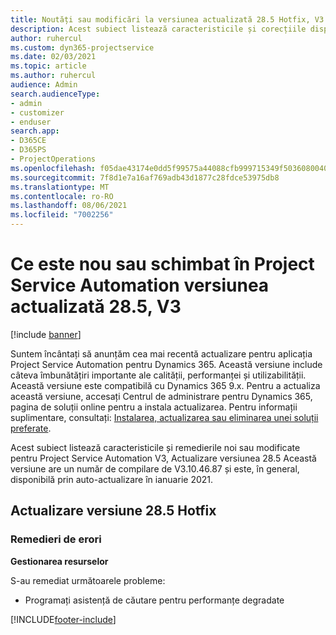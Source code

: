 ```yaml
---
title: Noutăți sau modificări la versiunea actualizată 28.5 Hotfix, V3 în Project Service Automation
description: Acest subiect listează caracteristicile și corecțiile disponibile în versiunea actualizată 28.5 Hotfix, V3 pentru Project Service Automation.
author: ruhercul
ms.custom: dyn365-projectservice
ms.date: 02/03/2021
ms.topic: article
ms.author: ruhercul
audience: Admin
search.audienceType:
- admin
- customizer
- enduser
search.app:
- D365CE
- D365PS
- ProjectOperations
ms.openlocfilehash: f05dae43174e0dd5f99575a44088cfb999715349f503608004037e616da3b4de
ms.sourcegitcommit: 7f8d1e7a16af769adb43d1877c28fdce53975db8
ms.translationtype: MT
ms.contentlocale: ro-RO
ms.lasthandoff: 08/06/2021
ms.locfileid: "7002256"
---
```

# <a name="whats-new-or-changed-in-project-service-automation-update-release-285-v3"></a>Ce este nou sau schimbat în Project Service Automation versiunea actualizată 28.5, V3

[!include [banner](../includes/psa-now-project-operations.md)]

Suntem încântați să anunțăm cea mai recentă actualizare pentru aplicația Project Service Automation pentru Dynamics 365. Această versiune include câteva îmbunătățiri importante ale calității, performanței și utilizabilității. Această versiune este compatibilă cu Dynamics 365 9.x. Pentru a actualiza această versiune, accesați Centrul de administrare pentru Dynamics 365, pagina de soluții online pentru a instala actualizarea. Pentru informații suplimentare, consultați: [Instalarea, actualizarea sau eliminarea unei soluții preferate](/power-platform/admin/install-remove-preferred-solution).

Acest subiect listează caracteristicile și remedierile noi sau modificate pentru Project Service Automation V3, Actualizare versiunea 28.5 Această versiune are un număr de compilare de V3.10.46.87 și este, în general, disponibilă prin auto-actualizare în ianuarie 2021.

## <a name="update-release-285-hotfix"></a>Actualizare versiune 28.5 Hotfix

### <a name="bug-fixes"></a>Remedieri de erori

**Gestionarea resurselor**

S-au remediat următoarele probleme:

- Programați asistență de căutare pentru performanțe degradate



[!INCLUDE[footer-include](../includes/footer-banner.md)]